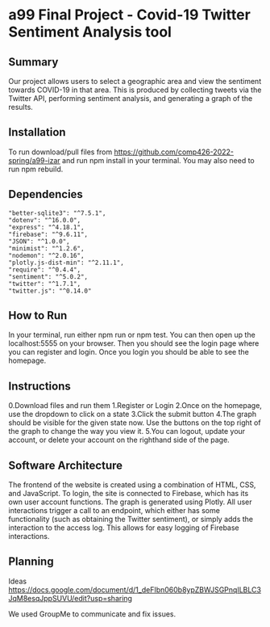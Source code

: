 # a99 Final Project - Covid-19 Twitter Sentiment Analysis tool

## Summary 

Our project allows users to select a geographic area and view the sentiment towards COVID-19 in that area. This is produced by collecting tweets via the Twitter API, performing sentiment analysis, and generating a graph of the results.

## Installation

To run download/pull files from https://github.com/comp426-2022-spring/a99-izar and run npm install in your terminal. You may also need to run npm rebuild.

## Dependencies

    "better-sqlite3": "^7.5.1",
    "dotenv": "^16.0.0",
    "express": "^4.18.1",
    "firebase": "^9.6.11",
    "JSON": "^1.0.0",
    "minimist": "^1.2.6",
    "nodemon": "^2.0.16",
    "plotly.js-dist-min": "^2.11.1",
    "require": "^0.4.4",
    "sentiment": "^5.0.2",
    "twitter": "^1.7.1",
    "twitter.js": "^0.14.0"

## How to Run

In your terminal, run either npm run or npm test. You can then open  up the localhost:5555 on your browser. Then you should see the login page where you can register and login. Once you login you should be able to see the homepage.

## Instructions

0.Download files and run them
1.Register or Login 
2.Once on the homepage, use the dropdown to click on a state
3.Click the submit button
4.The graph should be visible for the given state now. Use the buttons on the top right of the graph to change the way you view it. 
5.You can logout, update your account, or delete your account on the righthand side of the page.

## Software Architecture

The frontend of the website is created using a combination of HTML, CSS, and JavaScript. To login, the site is connected to Firebase, which has its own user account functions. The graph is generated using Plotly. All user interactions trigger a call to an endpoint, which either has some functionality (such as obtaining the Twitter sentiment), or simply adds the interaction to the access log. This allows for easy logging of Firebase interactions.

## Planning

Ideas
https://docs.google.com/document/d/1_deFIbn060b8ypZBWJSGPnqILBLC3JqM8esqJppSUVU/edit?usp=sharing

We used GroupMe to communicate and fix issues.